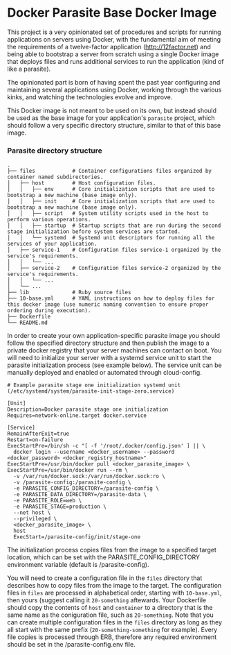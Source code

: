 # Docker Parasite Base Docker Image

This project is a very opinionated set of procedures and scripts for running applications on servers using Docker, with the fundamental aim of meeting the requirements of a twelve-factor application (http://12factor.net) and being able to bootstrap a server from scratch using a single Docker image that deploys files and runs additional services to run the application (kind of like a parasite).

The opinionated part is born of having spent the past year configuring and maintaining several applications using Docker, working through the various kinks, and watching the technologies evolve and improve.

This Docker image is not meant to be used on its own, but instead should be used as the base image for your application's `parasite` project, which should follow a very specific directory structure, similar to that of this base image.

### Parasite directory structure

    .
    ├── files            # Container configurations files organized by container named subdirectories.
    │   ├── host         # Host configuration files.
    │   │   ├── env      # Core initialization scripts that are used to bootstrap a new machine (base image only).
    │   │   ├── init     # Core initialization scripts that are used to bootstrap a new machine (base image only).
    │   │   ├── script   # System utility scripts used in the host to perform various operations.
    │   │   ├── startup  # Startup scripts that are run during the second stage initialization before system services are started.
    │   │   └── systemd  # Systemd unit descriptors for running all the services of your application.
    │   ├── service-1    # Configuration files service-1 organized by the service's requirements.
    │   │   └── ...
    │   ├── service-2    # Configuration files service-2 organized by the service's requirements.
    │   │   └── ...
    │   └── ...
    ├── lib              # Ruby source files
    ├── 10-base.yml      # YAML instructions on how to deploy files for this docker image (use numeric naming convention to ensure proper ordering during execution).
    ├── Dockerfile
    └── README.md

In order to create your own application-specific parasite image you should follow the specified directory structure and then publish the image to a private docker registry that your server machines can contact on boot.  You will need to initialize your server with a systemd service unit to start the parasite initialization process (see example
below).  The service unit can be manually deployed and enabled or automated through cloud-config.

```
# Example parasite stage one initialization systemd unit (/etc/systemd/system/parasite-init-stage-zero.service)

[Unit]
Description=Docker parasite stage one initialization
Requires=network-online.target docker.service

[Service]
RemainAfterExit=true
Restart=on-failure
ExecStartPre=/bin/sh -c "[ -f '/root/.docker/config.json' ] || \
  docker login --username <docker_username> --password <docker_password> <docker_registry_hostname>"
ExecStartPre=/usr/bin/docker pull <docker_parasite_image> \
ExecStartPre=/usr/bin/docker run --rm \
  -v /var/run/docker.sock:/var/run/docker.sock:ro \
  -v /parasite-config:/parasite-config \
  -e PARASITE_CONFIG_DIRECTORY=/parasite-config \
  -e PARASITE_DATA_DIRECTORY=/parasite-data \
  -e PARASITE_ROLE=web \
  -e PARASITE_STAGE=production \
  --net host \
  --privileged \
  <docker_parasite_image> \
  host
  ExecStart=/parasite-config/init/stage-one
```

The initialization process copies files from the image to a specified target location, which can be set with the PARASITE_CONFIG_DIRECTORY environment variable (default is /parasite-config).

You will need to create a configuration file in the `files` directory that describes how to copy files from the image to the target.  The configuration files in `files` are processed in alphabetical order, starting with `10-base.yml`, then yours (suggest calling it `20-something` aftewards.  Your Dockerfile should copy the contents of `host` and `container` to a directory that is the same name as the coniguration file, such as `20-something`.  Note that you can create multiple configuration files in the `files` directory as long as they all start with the same prefix (`20-something-something` for example).  Every file copies is processed through ERB, therefore any required environment should be set in the /parasite-config.env file.
